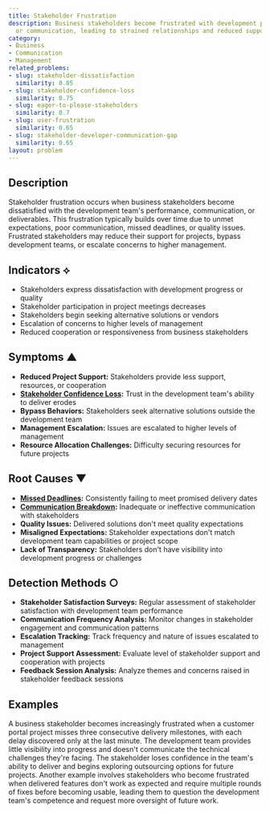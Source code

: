 ```yaml
---
title: Stakeholder Frustration
description: Business stakeholders become frustrated with development progress, quality,
  or communication, leading to strained relationships and reduced support.
category:
- Business
- Communication
- Management
related_problems:
- slug: stakeholder-dissatisfaction
  similarity: 0.85
- slug: stakeholder-confidence-loss
  similarity: 0.75
- slug: eager-to-please-stakeholders
  similarity: 0.7
- slug: user-frustration
  similarity: 0.65
- slug: stakeholder-developer-communication-gap
  similarity: 0.65
layout: problem
---
```


## Description

Stakeholder frustration occurs when business stakeholders become dissatisfied with the development team's performance, communication, or deliverables. This frustration typically builds over time due to unmet expectations, poor communication, missed deadlines, or quality issues. Frustrated stakeholders may reduce their support for projects, bypass development teams, or escalate concerns to higher management.

## Indicators ⟡

- Stakeholders express dissatisfaction with development progress or quality
- Stakeholder participation in project meetings decreases
- Stakeholders begin seeking alternative solutions or vendors
- Escalation of concerns to higher levels of management
- Reduced cooperation or responsiveness from business stakeholders

## Symptoms ▲

- **Reduced Project Support:** Stakeholders provide less support, resources, or cooperation
- **[Stakeholder Confidence Loss](stakeholder-confidence-loss.md):** Trust in the development team's ability to deliver erodes
- **Bypass Behaviors:** Stakeholders seek alternative solutions outside the development team
- **Management Escalation:** Issues are escalated to higher levels of management
- **Resource Allocation Challenges:** Difficulty securing resources for future projects

## Root Causes ▼

- **[Missed Deadlines](missed-deadlines.md):** Consistently failing to meet promised delivery dates
- **[Communication Breakdown](communication-breakdown.md):** Inadequate or ineffective communication with stakeholders
- **Quality Issues:** Delivered solutions don't meet quality expectations
- **Misaligned Expectations:** Stakeholder expectations don't match development team capabilities or project scope
- **Lack of Transparency:** Stakeholders don't have visibility into development progress or challenges

## Detection Methods ○

- **Stakeholder Satisfaction Surveys:** Regular assessment of stakeholder satisfaction with development team performance
- **Communication Frequency Analysis:** Monitor changes in stakeholder engagement and communication patterns
- **Escalation Tracking:** Track frequency and nature of issues escalated to management
- **Project Support Assessment:** Evaluate level of stakeholder support and cooperation with projects
- **Feedback Session Analysis:** Analyze themes and concerns raised in stakeholder feedback sessions

## Examples

A business stakeholder becomes increasingly frustrated when a customer portal project misses three consecutive delivery milestones, with each delay discovered only at the last minute. The development team provides little visibility into progress and doesn't communicate the technical challenges they're facing. The stakeholder loses confidence in the team's ability to deliver and begins exploring outsourcing options for future projects. Another example involves stakeholders who become frustrated when delivered features don't work as expected and require multiple rounds of fixes before becoming usable, leading them to question the development team's competence and request more oversight of future work.